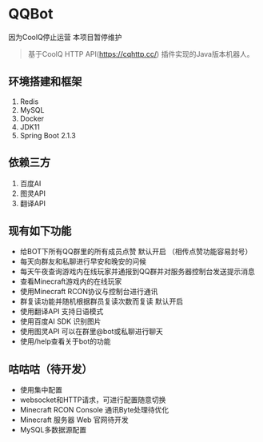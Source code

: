 # QQBot 
 因为CoolQ停止运营 本项目暂停维护

> 基于CoolQ HTTP API(https://cqhttp.cc/) 插件实现的Java版本机器人。

## 环境搭建和框架
1. Redis
2. MySQL
3. Docker
4. JDK11
5. Spring Boot 2.1.3
## 依赖三方
1. 百度AI
2. 图灵API
3. 翻译API 
## 现有如下功能
*  给BOT下所有QQ群里的所有成员点赞 默认开启 （相传点赞功能容易封号）
*  每天向群友和私聊进行早安和晚安的问候
*  每天午夜查询游戏内在线玩家并通报到QQ群并对服务器控制台发送提示消息
*  查看Minecraft游戏内的在线玩家
*  使用Minecraft RCON协议与控制台进行通讯
*  群复读功能并随机根据群员复读次数而复读 默认开启
*  使用翻译API 支持日语模式
*  使用百度AI SDK 识别图片
*  使用图灵API 可以在群里@bot或私聊进行聊天
*  使用/help查看关于bot的功能
## 咕咕咕（待开发）
* 使用集中配置
* websocket和HTTP请求，可进行配置随意切换
* Minecraft RCON Console 通讯Byte处理待优化
* Minecraft 服务器 Web 官网待开发
* MySQL多数据源配置
